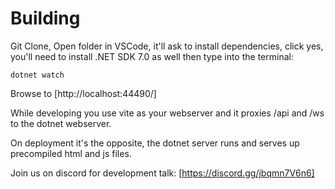 # Building

Git Clone, Open folder in VSCode, it'll ask to install dependencies, click yes, you'll need to install .NET SDK 7.0 as well then type into the terminal:

`dotnet watch`

Browse to [http://localhost:44490/]

While developing you use vite as your webserver and it proxies /api and /ws to the dotnet webserver.

On deployment it's the opposite, the dotnet server runs and serves up precompiled html and js files.

Join us on discord for development talk: [https://discord.gg/jbqmn7V6n6]